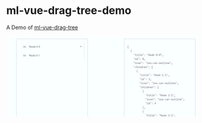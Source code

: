 # ml-vue-drag-tree-demo

A Demo of [ml-vue-drag-tree](https://github.com/qq240814476/ml-vue-drag-tree)

![demo](static/ml-vue-drag-tree.gif)